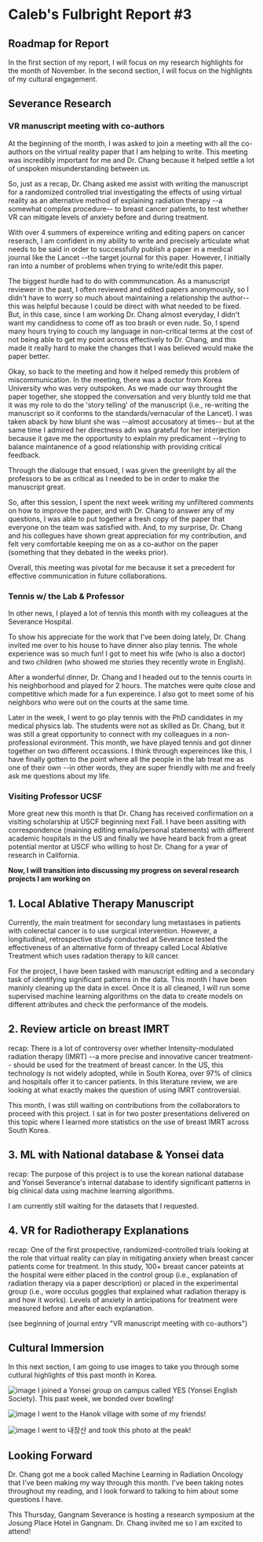 # Caleb's Fulbright Report #3

## Roadmap for Report 
In the first section of my report, I will focus on my research highlights for the month of November. In the second section, I will focus on the highlights of my cultural engagement.  

## Severance Research

### **VR manuscript meeting with co-authors**

At the beginning of the month, I was asked to join a meeting with all the co-authors on the virtual reality paper that I am helping to write. This meeting was incredibly important for me and Dr. Chang because it helped settle a lot of unspoken misunderstanding between us. 

So, just as a recap, Dr. Chang asked me assist with writing the manuscript for a randomized controlled trial investigating the effects of using virtual reality as an alternative method of explaining radiation therapy --a somewhat complex procedure-- to breast cancer patients, to test whether VR can mitigate levels of anxiety before and during treatment. 

With over 4 summers of expereince writing and editing papers on cancer reserach, I am confident in my ability to write and precisely articulate what needs to be said in order to successfully publish a paper in a medical journal like the Lancet --the target journal for this paper. However, I initially ran into a number of problems when trying to write/edit this paper. 

The biggest hurdle had to do with commmuncation. As a manuscript reviewer in the past, I often reviewed and edited papers anonymously, so I didn't have to worry so much about maintaining a relationship the author-- this was helpful because I could be direct with what needed to be fixed. But, in this case, since I am working Dr. Chang almost everyday, I didn't want my candidness to come off as too brash or even rude. So, I spend many hours trying to couch my language in non-critical terms at the cost of not being able to get my point across effectively to Dr. Chang, and this made it really hard to make the changes that I was believed would make the paper better. 

Okay, so back to the meeting and how it helped remedy this problem of miscommunication. In the meeting, there was a doctor from Korea University who was very outspoken. As we made our way throught the paper together, she stopped the conversation and very bluntly told me that it was my role to do the 'story telling' of the manuscript (i.e., re-writing the manuscript so it conforms to the standards/vernacular of the Lancet). I was taken aback by how blunt she was --almost accusatory at times-- but at the same time I admired her directness adn was grateful for her interjection because it gave me the opportunity to explain my predicament --trying to balance maintanence of a good relationship with providing critical feedback. 

Through the dialouge that ensued, I was given the greenlight by all the professors to be as critical as I needed to be in order to make the manuscript great. 

So, after this session, I spent the next week writing my unfiltered comments on how to improve the paper, and with Dr. Chang to answer any of my questions, I was able to put together a fresh copy of the paper that everyone on the team was satisfied with. And, to my surprise, Dr. Chang and his collegues have shown great appreciation for my contribution, and felt very comfortable keeping me on as a co-author on the paper (something that they debated in the weeks prior). 

Overall, this meeting was pivotal for me because it set a precedent for effective communication in future collaborations. 

### **Tennis w/ the Lab & Professor**

In other news, I played a lot of tennis this month with my colleagues at the Severance Hospital. 

To show his appreciate for the work that I've been doing lately, Dr. Chang invited me over to his house to have dinner also play tennis. The whole experience was so much fun! I got to meet his wife (who is also a doctor) and two children (who showed me stories they recently wrote in English). 

After a wonderful dinner, Dr. Chang and I headed out to the tennis courts in his neighborhood and played for 2 hours. The matches were quite close and competitive which made for a fun expereince. I also got to meet some of his neighbors who were out on the courts at the same time. 

Later in the week, I went to go play tennis with the PhD candidates in my medical physics lab. The students were not as skilled as Dr. Chang, but it was still a great opportunity to connect with my colleagues in a non-professional evironment. This month, we have played tennis and got dinner together on two different occassions. I think through expereinces like this, I have finally gotten to the point where all the people in the lab treat me as one of their own --in other words, they are super friendly with me and freely ask me questions about my life. 

### **Visiting Professor UCSF**

More great new this month is that Dr. Chang has received confirmation on a visiting scholarship at USCF beginning next Fall. I have been assiting with correspondence (maining editing emails/personal statements) with different academic hospitals in the US and finally we have heard back from a great potential mentor at USCF who willing to host Dr. Chang for a year of research in California. 

**Now, I will transition into discussing my progress on several research projects I am working on**

## 1. **Local Ablative Therapy Manuscript**
Currently, the main treatment for secondary lung metastases in patients with colerectal cancer is to use surgical intervention. However, a longitudinal, retrospective study conducted at Severance tested the effectiveness of an alternative form of threapy called Local Ablative Treatment which uses radation therapy to kill cancer.  

For the project, I have been tasked with manuscript editing and a secondary task of identifying significant patterns in the data. This month I have been maninly cleaning up the data in excel. Once it is all cleaned, I will run some supervised machine learning algorithms on the data to create models on different attributes and check the performance of the models.  

## 2. **Review article on breast IMRT**  
recap: There is a lot of controversy over whether Intensity-modulated radiation therapy (IMRT) --a more precise and innovative cancer treatment-- should be used for the treatment of breast cancer. In the US, this technology is not widely adopted, while in South Korea, over 97% of clinics and hospitals offer it to cancer patients. In this literature review, we are looking at what exactly makes the question of using IMRT controversial. 

This month, I was still waiting on contributions from the collaborators to proceed with this project. I sat in for two poster presentations delivered on this topic where I learned more statistics on the use of breast IMRT across South Korea.

## 3. **ML with National database & Yonsei data**  
recap: The purpose of this project is to use the korean national database and Yonsei Severance's internal database to identify significant patterns in big clinical data using machine learning algorithms.

I am currently still waiting for the datasets that I requested.

## 4. **VR for Radiotherapy Explanations**  
recap: One of the first prospective, randomized-controlled trials looking at the role that virtual reality can play in mitigating anxiety when breast cancer patients come for treatment. In this study, 100+ breast cancer pateints at the hospital were either placed in the control group (i.e., explanation of radiation therapy via a paper description) or placed in the experimental group (i.e., wore occulus goggles that explained what radiation therapy is and how it works). Levels of anxiety in anticipations for treatment were measured before and after each explanation.  

(see beginning of journal entry "VR manuscript meeting with co-authors")



## Cultural Immersion
In this next section, I am going to use images to take you through some cutlural highlights of this past month in Korea. 


![image](./report3_photos/bowling.JPG)
I joined a Yonsei group on campus called YES (Yonsei English Society). This past week, we bonded over bowling! 

![image](./report3_photos/hanok.jpeg)
I went to the Hanok village with some of my friends!

![image](./report3_photos/mountain.jpg)
I went to 내장산 and took this photo at the peak! 





## Looking Forward
Dr. Chang got me a book called Machine Learning in Radiation Oncology that I've been making my way through this month. I've been taking notes throughout my reading, and I look forward to talking to him about some questions I have. 

This Thursday, Gangnam Severance is hosting a research symposium at the Josung Place Hotel in Gangnam. Dr. Chang invited me so I am excited to attend!

